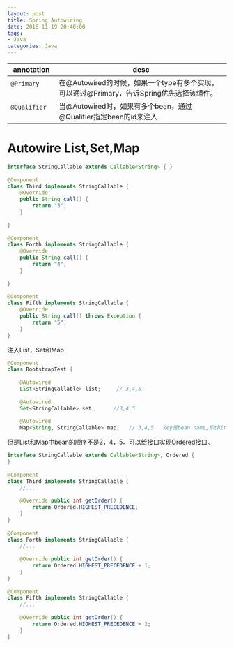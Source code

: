 ```yaml
---
layout: post
title: Spring Autowiring
date: 2016-11-19 20:40:00
tags:
- Java
categories: Java
---
```




|      annotation     |                            desc                                                 |
| ------------------- | ------------------------------------------------------------------------------- |
| `@Primary`          | 在@Autowired的时候，如果一个type有多个实现，可以通过@Primary，告诉Spring优先选择该组件。  |
| `@Qualifier`        | 当@Autowired时，如果有多个bean，通过@Qualifier指定bean的id来注入                      |


# Autowire List,Set,Map
```java
interface StringCallable extends Callable<String> { }
 
@Component
class Third implements StringCallable {
    @Override
    public String call() {
        return "3";
    }
 
}
 
@Component
class Forth implements StringCallable {
    @Override
    public String call() {
        return "4";
    }
 
}
 
@Component
class Fifth implements StringCallable {
    @Override
    public String call() throws Exception {
        return "5";
    }
}
```
注入List，Set和Map
```java
@Component
class BootstrapTest {
 
    @Autowired
    List<StringCallable> list;     // 3,4,5
 
    @Autowired
    Set<StringCallable> set;      //3,4,5
 
    @Autowired
    Map<String, StringCallable> map;   // 3,4,5   key是bean name,即third,forth,five
```

但是List和Map中bean的顺序不是3，4，5。可以给接口实现Ordered接口。
```java
interface StringCallable extends Callable<String>, Ordered {
}
 
@Component
class Third implements StringCallable {
    //...
 
    @Override public int getOrder() {
        return Ordered.HIGHEST_PRECEDENCE;
    }
}
 
@Component
class Forth implements StringCallable {
    //...
 
    @Override public int getOrder() {
        return Ordered.HIGHEST_PRECEDENCE + 1;
    }
}
 
@Component
class Fifth implements StringCallable {
    //...
 
    @Override public int getOrder() {
        return Ordered.HIGHEST_PRECEDENCE + 2;
    }
}
```



